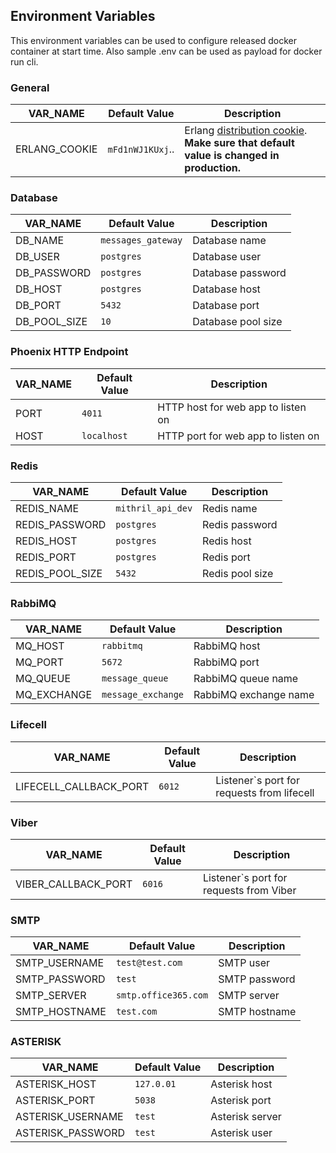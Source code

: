 ## Environment Variables

This environment variables can be used to configure released docker container at start time. 
Also sample .env can be used as payload for docker run cli.

### General


| VAR_NAME              | Default Value               | Description |
| --------------------- | --------------------------- | ----------- |
| ERLANG_COOKIE         | `mFd1nWJ1KUxj`..            | Erlang [distribution cookie](http://erlang.org/doc/reference_manual/distributed.html). **Make sure that default value is changed in production.** |


### Database

| VAR_NAME      | Default Value | Description        |
| ------------- | ------------- | ------------------ |
| DB_NAME       | `messages_gateway` | Database name |
| DB_USER       | `postgres`    | Database user      |
| DB_PASSWORD   | `postgres`    | Database password  |
| DB_HOST       | `postgres`      | Database host    |
| DB_PORT       | `5432`        | Database port      |
| DB_POOL_SIZE  | `10`        | Database pool size   |

### Phoenix HTTP Endpoint

| VAR_NAME      | Default Value | Description |
| ------------- | ------------- | ----------- |
| PORT          | `4011`        | HTTP host for web app to listen on |
| HOST          | `localhost`   | HTTP port for web app to listen on |

### Redis

| VAR_NAME        | Default Value    | Description    |
| --------------- | ---------------- | -------------- |
| REDIS_NAME      | `mithril_api_dev`| Redis name     |
| REDIS_PASSWORD  | `postgres`       | Redis password |
| REDIS_HOST      | `postgres`       | Redis host     |
| REDIS_PORT      | `postgres`       | Redis port     |
| REDIS_POOL_SIZE | `5432`           | Redis pool size|

### RabbiMQ

| VAR_NAME          | Default Value      | Description          |
| ----------------- | ------------------ | -------------------- |
| MQ_HOST           | `rabbitmq`         | RabbiMQ host         |
| MQ_PORT           | `5672`             | RabbiMQ port         |
| MQ_QUEUE          | `message_queue`    | RabbiMQ queue name   |
| MQ_EXCHANGE       | `message_exchange` | RabbiMQ exchange name|


### Lifecell 

| VAR_NAME               | Default Value      | Description  |
| ---------------------- | ------------------ | ------------ |
| LIFECELL_CALLBACK_PORT | `6012`             | Listener`s port for requests from lifecell |

### Viber

| VAR_NAME            | Default Value  | Description  |
| ------------------- | -------------- | ------------ |
| VIBER_CALLBACK_PORT | `6016`         | Listener`s port for requests from Viber |


### SMTP

| VAR_NAME       | Default Value        | Description   |
| -------------- | -------------------- | ------------- |
| SMTP_USERNAME  | `test@test.com`      | SMTP user     |
| SMTP_PASSWORD  | `test`               | SMTP password |
| SMTP_SERVER    | `smtp.office365.com` | SMTP server   |
| SMTP_HOSTNAME  | `test.com`           | SMTP hostname |

### ASTERISK

| VAR_NAME          | Default Value  | Description     |
| ----------------- | -------------- | --------------- |
| ASTERISK_HOST     | `127.0.01`     | Asterisk host   |
| ASTERISK_PORT     | `5038`         | Asterisk port   |
| ASTERISK_USERNAME | `test`         | Asterisk server |
| ASTERISK_PASSWORD | `test`         | Asterisk user   |
